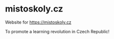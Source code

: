 # mistoskoly.cz

Website for https://mistoskoly.cz

To promote a learning revolution in Czech Republic!
